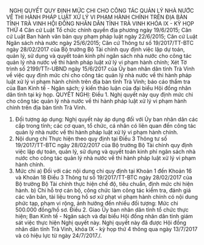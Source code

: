 <jsontable name="bang_0"> </jsontable>
 
NGHỊ QUYẾT
QUY
ĐỊNH MỨC CHI CHO CÔNG TÁC QUẢN LÝ NHÀ NƯỚC VỀ THI HÀNH PHÁP LUẬT XỬ LÝ VI PHẠM
HÀNH CHÍNH TRÊN ĐỊA BÀN TỈNH TRÀ VINH
HỘI ĐỒNG NHÂN DÂN TỈNH TRÀ VINH
KHÓA IX - KỲ HỌP THỨ 4
Căn cứ Luật Tổ chức chính
quyền địa phương ngày 19/6/2015;
Căn cứ Luật Ban hành văn bản
quy phạm pháp luật ngày 22/6/2015;
Căn cứ Luật Ngân sách nhà
nước ngày 25/6/2015;
Căn cứ Thông tư số
19/2017/TT-BTC ngày 28/02/2017 của Bộ trưởng Bộ Tài chính quy định việc lập dự
toán, quản lý, sử dụng và quyết toán kinh phí ngân sách nhà nước cho công tác
quản lý nhà nước về thi hành pháp luật xử lý vi phạm hành chính;
Xét Tờ trình số 2199/TTr-UBND
ngày 15/6/2017 của Ủy ban nhân dân tỉnh Trà Vinh về việc quy định mức chi cho
công tác quản lý nhà nước về thi hành pháp luật xử lý vi phạm hành chính trên
địa bàn tỉnh Trà Vinh; báo cáo thẩm tra của Ban Kinh tế - Ngân sách; ý kiến
thảo luận của đại biểu Hội đồng nhân dân tỉnh tại kỳ họp.
QUYẾT NGHỊ:
Điều 1. Nghị quyết này quy định mức chi cho công tác quản lý nhà nước về thi
hành pháp luật xử lý vi phạm hành chính trên địa
bàn tỉnh Trà Vinh.
1. Đối tượng áp dụng: Nghị quyết
này áp dụng đối với Ủy ban nhân dân các cấp trong tỉnh; các cơ quan, tổ chức,
cá nhân có liên quan đến công tác quản lý nhà nước về thi hành pháp luật xử lý
vi phạm hành chính.
2. Nội dung chi
Thực hiện theo quy định tại Điều 3 Thông tư số 19/2017/TT-BTC
ngày 28/02/2017 của Bộ trưởng Bộ Tài chính quy định việc lập dự toán, quản lý,
sử dụng và quyết toán kinh phí ngân sách nhà nước cho công tác quản lý nhà nước
về thi hành pháp luật xử lý vi phạm hành chính.
3. Mức chi
a) Đối với
các nội dung chi quy định tại Khoản 1 đến Khoản 16 và Khoản 18 Điều 3 Thông
tư số 19/2017/TT-BTC ngày 28/02/2017 của Bộ trưởng Bộ Tài chính thực
hiện chế độ, tiêu chuẩn, định mức chi hiện hành.
b) Chi hỗ trợ cán bộ, công chức
làm công tác kiểm tra, đánh giá các văn bản, tài liệu trong hồ sơ xử phạt vi
phạm hành chính có nội dung phức tạp, phạm vi rộng, ảnh hưởng đến nhiều đối
tượng: Mức chi 500.000 đồng/hồ sơ.
Điều 2. Giao Ủy ban nhân dân tỉnh tổ chức
thực hiện; Ban Kinh tế - Ngân sách và đại biểu Hội đồng nhân dân tỉnh giám sát
việc thực hiện Nghị quyết này.
Nghị quyết này đã được Hội đồng nhân dân tỉnh
Trà Vinh, khóa IX - kỳ họp thứ 4 thông qua ngày 13/7/2017 và có hiệu lực từ
ngày 24/7/2017./.
 
<jsontable name="bang_1"> </jsontable>